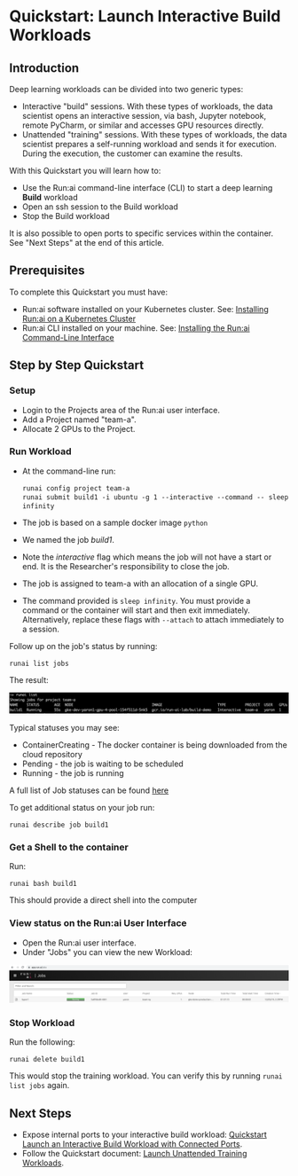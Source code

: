 # Quickstart: Launch Interactive Build Workloads

## Introduction

Deep learning workloads can be divided into two generic types:

*   Interactive "build" sessions. With these types of workloads, the data scientist opens an interactive session, via bash, Jupyter notebook, remote PyCharm, or similar and accesses GPU resources directly. 
*   Unattended "training" sessions. With these types of workloads, the data scientist prepares a self-running workload and sends it for execution. During the execution, the customer can examine the results.

With this Quickstart you will learn how to:

*   Use the Run:ai command-line interface (CLI) to start a deep learning __Build__ workload
*   Open an ssh session to the Build workload
*   Stop the Build workload

It is also possible to open ports to specific services within the container. See "Next Steps" at the end of this article.

## Prerequisites 

To complete this Quickstart you must have:

*   Run:ai software installed on your Kubernetes cluster. See: [Installing Run:ai on a Kubernetes Cluster](../../admin/runai-setup/installation-types.md)
*   Run:ai CLI installed on your machine. See: [Installing the Run:ai Command-Line Interface](../../admin/researcher-setup/cli-install.md)

## Step by Step Quickstart

### Setup

*  Login to the Projects area of the Run:ai user interface.
*   Add a Project named "team-a".
*   Allocate 2 GPUs to the Project.

### Run Workload

*   At the command-line run:

        runai config project team-a
        runai submit build1 -i ubuntu -g 1 --interactive --command -- sleep infinity

*   The job is based on a sample docker image ``python``
*   We named the job _build1_.
*   Note the _interactive_ flag which means the job will not have a start or end. It is the Researcher's responsibility to close the job. 
*   The job is assigned to team-a with an allocation of a single GPU. 
*   The command provided is ``sleep infinity``. You must provide a command or the container will start and then exit immediately. Alternatively, replace these flags with `--attach` to attach immediately to a session.

Follow up on the job's status by running:

    runai list jobs

The result:

![mceclip20.png](img/mceclip20.png)

Typical statuses you may see:

*   ContainerCreating - The docker container is being downloaded from the cloud repository
*   Pending - the job is waiting to be scheduled
*   Running - the job is running

A full list of Job statuses can be found [here](../scheduling/job-statuses.md)

To get additional status on your job run:

    runai describe job build1


### Get a Shell to the container

Run:

    runai bash build1

This should provide a direct shell into the computer

### View status on the Run:ai User Interface

* Open the Run:ai user interface.
* Under "Jobs" you can view the new Workload:

![mceclip24.png](img/mceclip24.png)

 

### Stop Workload

Run the following:

    runai delete build1

This would stop the training workload. You can verify this by running ``runai list jobs`` again.

## Next Steps

*   Expose internal ports to your interactive build workload: [Quickstart Launch an Interactive Build Workload with Connected Ports](walkthrough-build-ports.md).
*   Follow the Quickstart document: [Launch Unattended Training Workloads](walkthrough-train.md).